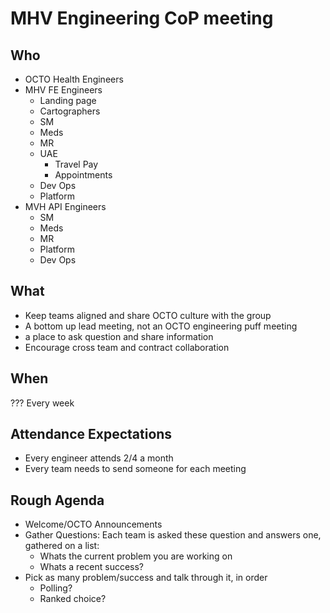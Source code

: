 # MHV Engineering CoP meeting

## Who

- OCTO Health Engineers
- MHV FE Engineers
  - Landing page
  - Cartographers
  - SM
  - Meds
  - MR
  - UAE
    - Travel Pay
    - Appointments
  - Dev Ops
  - Platform
- MVH API Engineers
  - SM
  - Meds
  - MR
  - Platform
  - Dev Ops

## What

- Keep teams aligned and share OCTO culture with the group
- A bottom up lead meeting, not an OCTO engineering puff meeting
- a place to ask question and share information
- Encourage cross team and contract collaboration

## When

??? Every week

## Attendance Expectations

- Every engineer attends 2/4 a month
- Every team needs to send someone for each meeting

## Rough Agenda

- Welcome/OCTO Announcements
- Gather Questions: Each team is asked these question and answers one, gathered on a list:
  - Whats the current problem you are working on
  - Whats a recent success?
- Pick as many problem/success and talk through it, in order
  - Polling?  
  - Ranked choice?
